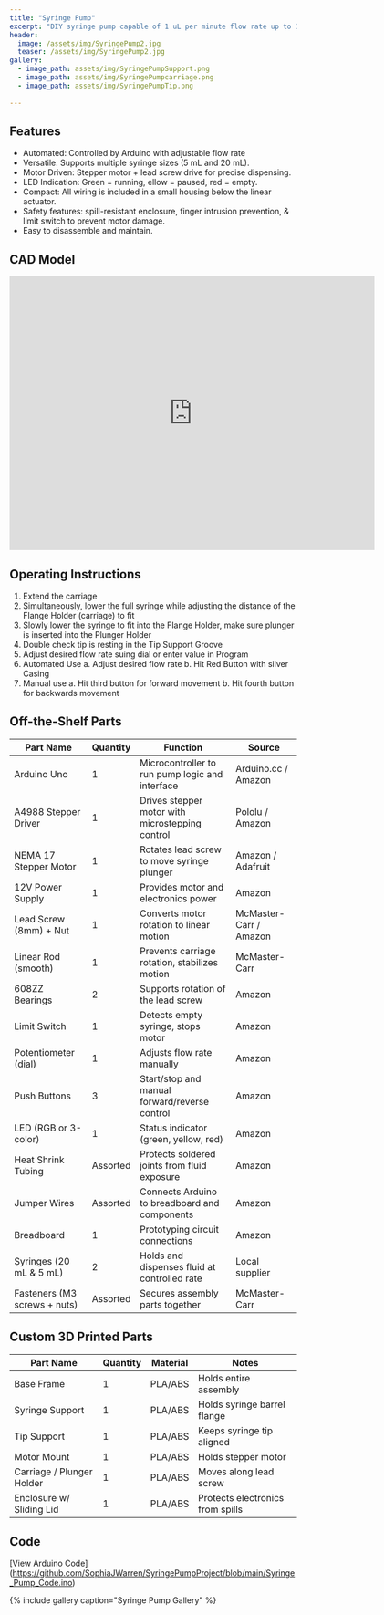 ```yaml
---
title: "Syringe Pump"
excerpt: "DIY syringe pump capable of 1 uL per minute flow rate up to 10 mL per minute."
header:
  image: /assets/img/SyringePump2.jpg
  teaser: /assets/img/SyringePump2.jpg
gallery:
  - image_path: assets/img/SyringePumpSupport.png
  - image_path: assets/img/SyringePumpcarriage.png
  - image_path: assets/img/SyringePumpTip.png
   
---
```

## Features
* Automated: Controlled by Arduino with adjustable flow rate
* Versatile: Supports multiple syringe sizes (5 mL and 20 mL).
* Motor Driven: Stepper motor + lead screw drive for precise dispensing.
* LED Indication: Green = running, ellow = paused, red = empty.
* Compact: All wiring is included in a small housing below the linear actuator. 
* Safety features: spill-resistant enclosure, finger intrusion prevention, & limit switch to prevent motor damage.
* Easy to disassemble and maintain.

## CAD Model
<iframe src="https://vanderbilt643.autodesk360.com/shares/public/SH286ddQT78850c0d8a4bd6edd15c0531c07?mode=embed" width="640" height="480" allowfullscreen="true" webkitallowfullscreen="true" mozallowfullscreen="true"  frameborder="0"></iframe>

## Operating Instructions
 1. Extend the carriage
 2. Simultaneously, lower the full syringe while adjusting the distance of the Flange Holder
 (carriage) to fit
 3. Slowly lower the syringe to fit into the Flange Holder, make sure plunger is inserted into
 the Plunger Holder
 4. Double check tip is resting in the Tip Support Groove
 5. Adjust desired flow rate suing dial or enter value in Program
 6. Automated Use
   a. Adjust desired flow rate
   b. Hit Red Button with silver Casing
 7. Manual use
   a. Hit third button for forward movement
   b. Hit fourth button for backwards movement

## Off-the-Shelf Parts

| Part Name            | Quantity | Function                                           | Source          |
|----------------------|----------|----------------------------------------------------|-----------------|
| Arduino Uno          | 1        | Microcontroller to run pump logic and interface    | Arduino.cc / Amazon |
| A4988 Stepper Driver | 1        | Drives stepper motor with microstepping control    | Pololu / Amazon |
| NEMA 17 Stepper Motor| 1        | Rotates lead screw to move syringe plunger         | Amazon / Adafruit |
| 12V Power Supply     | 1        | Provides motor and electronics power               | Amazon |
| Lead Screw (8mm) + Nut | 1     | Converts motor rotation to linear motion           | McMaster-Carr / Amazon |
| Linear Rod (smooth)  | 1        | Prevents carriage rotation, stabilizes motion      | McMaster-Carr |
| 608ZZ Bearings       | 2        | Supports rotation of the lead screw                | Amazon |
| Limit Switch         | 1        | Detects empty syringe, stops motor                 | Amazon |
| Potentiometer (dial) | 1        | Adjusts flow rate manually                         | Amazon |
| Push Buttons         | 3        | Start/stop and manual forward/reverse control      | Amazon |
| LED (RGB or 3-color) | 1        | Status indicator (green, yellow, red)              | Amazon |
| Heat Shrink Tubing   | Assorted | Protects soldered joints from fluid exposure       | Amazon |
| Jumper Wires         | Assorted | Connects Arduino to breadboard and components      | Amazon |
| Breadboard           | 1        | Prototyping circuit connections                    | Amazon |
| Syringes (20 mL & 5 mL) | 2    | Holds and dispenses fluid at controlled rate       | Local supplier |
| Fasteners (M3 screws + nuts) | Assorted | Secures assembly parts together            | McMaster-Carr |

## Custom 3D Printed Parts

| Part Name             | Quantity | Material | Notes                            |
|------------------------|----------|----------|----------------------------------|
| Base Frame             | 1        | PLA/ABS  | Holds entire assembly            |
| Syringe Support        | 1        | PLA/ABS  | Holds syringe barrel flange      |
| Tip Support            | 1        | PLA/ABS  | Keeps syringe tip aligned        |
| Motor Mount            | 1        | PLA/ABS  | Holds stepper motor              |
| Carriage / Plunger Holder | 1     | PLA/ABS  | Moves along lead screw           |
| Enclosure w/ Sliding Lid | 1      | PLA/ABS  | Protects electronics from spills |

## Code
 [View Arduino Code] (https://github.com/SophiaJWarren/SyringePumpProject/blob/main/Syringe_Pump_Code.ino)

{% include gallery caption="Syringe Pump Gallery" %}
